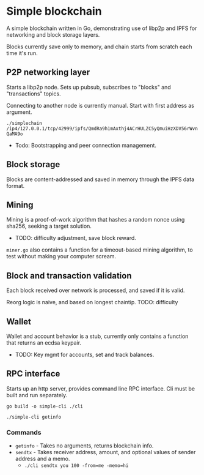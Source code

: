 # Simple blockchain 

A simple blockchain written in Go, demonstrating use of libp2p and IPFS for networking and block storage layers. 

Blocks currently save only to memory, and chain starts from scratch each time it's run. 

## P2P networking layer

Starts a libp2p node. Sets up pubsub, subscribes to "blocks" and "transactions" topics.

Connecting to another node is currently manual. Start with first address as argument.

`./simplechain /ip4/127.0.0.1/tcp/42999/ipfs/QmdRa9h1mAxthj4ACrHULZC5yQmuiHzXDV56rWvnQaMA9o`

+ Todo: Bootstrapping and peer connection management.

## Block storage

Blocks are content-addressed and saved in memory through the IPFS data format.

## Mining 

Mining is a proof-of-work algorithm that hashes a random nonce using sha256, seeking a target solution. 

+ TODO: difficulty adjustment, save block reward.

`miner.go` also contains a function for a timeout-based mining algorithm, to test without making your computer scream. 

## Block and transaction validation

Each block received over network is processed, and saved if it is valid.

Reorg logic is naive, and based on longest chaintip. TODO: difficulty

## Wallet 

Wallet and account behavior is a stub, currently only contains a function that returns an ecdsa keypair.

+ TODO: Key mgmt for accounts, set and track balances.

## RPC interface

Starts up an http server, provides command line RPC interface. Cli must be built and run separately.

`go build -o simple-cli ./cli`

`./simple-cli getinfo`

### Commands
- `getinfo` - Takes no arguments, returns blockchain info.
- `sendtx` - Takes receiver address, amount, and optional values of sender address and a memo. 
    - `./cli sendtx you 100 -from=me -memo=hi`
